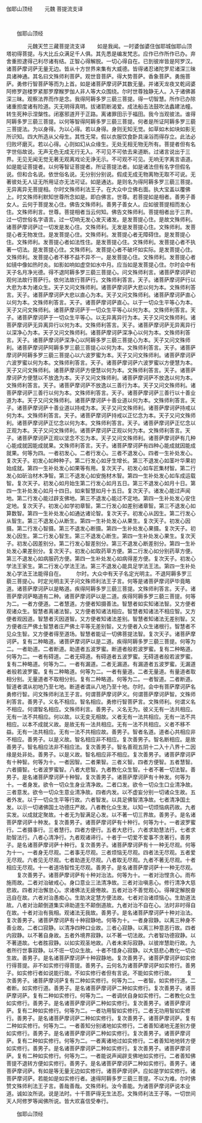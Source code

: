  伽耶山顶经
                        　　元魏 菩提流支译

                        
        　      


　　伽耶山顶经

　　　　元魏天竺三藏菩提流支译
　　如是我闻。一时婆伽婆住伽耶城伽耶山顶塔初得菩提。与大比丘众满足千人俱。其先悉是编发梵志。应作已作所作已办。弃舍重担逮得己利尽诸有结。正智心得解脱。一切心得自在。已到彼岸皆是阿罗汉。诸菩萨摩诃萨无量无边。皆从十方世界来集有大威德。皆得诸忍诸陀罗尼诸深三昧具诸神通。其名曰文殊师利菩萨。观世音菩萨。得大势菩萨。香象菩萨。勇施菩萨。勇修行智菩萨等而为上首。如是诸菩萨摩诃萨其数无量。并诸天龙夜叉乾闼婆阿修罗迦楼罗紧那罗摩睺罗伽人非人等大众围绕。尔时世尊独静无人。入于诸佛甚深三昧。观察法界而作是念。我得阿耨多罗三藐三菩提。得一切智慧。所作已办除诸重担度诸有险道。灭无明得真明。拔诸箭断渴爱。成法船击法鼓吹法蠡建法幢。转生死种示涅槃性。闭塞邪道开于正路。离诸罪田示于福田。我今当观彼法。谁得阿耨多罗三藐三菩提。以何等智得阿耨多罗三藐三菩提。何者是所证阿耨多罗三藐三菩提法。为以身得。为以心得。若以身得。身则无知无觉。如草如木如块如影无所识知。四大所造从父母生。其性无常。假以衣服饮食卧具澡浴而得存立。此法必归败坏磨灭。若以心得。心则如幻从众缘生。无处无相无物无所有。菩提者但有名字世俗故说。无声无色无成无行无入。不可见不可依去来道断。过诸言说出于三界。无见无闻无觉无著无观离戏论无诤无示。不可观不可见。无响无字离言语道。如是能证菩提者。以何等智证菩提者。所证菩提法者。如是诸法但有名字但假名说。但和合名说。依世俗名说。无分别分别说。假成无成无物离物无取不可说。无著彼处无人证无所用证亦无法可证。如是通达。是则名为得阿耨多罗三藐三菩提。无异离异无菩提相。尔时文殊师利法王子。在大众中立佛右面。执大宝盖以覆佛上。时文殊师利默知世尊所念如是。即白佛言。世尊。若菩提如是相者。善男子善女人。云何于菩提发心住。佛告文殊师利。善男子善女人。应如彼菩提相而发心住。文殊师利言。世尊。菩提相者当云何知。佛告文殊师利。菩提相者出于三界。过一切世俗名字语言。过一切响无发心发灭诸发。是发菩提心住。是故文殊师利。诸菩萨摩诃萨过一切发是发心住。文殊师利。无发是发菩提心住。文殊师利。发菩提心者无物发住。是发菩提心住。文殊师利。发菩提心者无障碍住。是发菩提心住。文殊师利。发菩提心者如法性住。是发菩提心住。文殊师利。发菩提心者不执著一切法。是发菩提心住。文殊师利。发菩提心者不破坏如实际。是发菩提心住。文殊师利。发菩提心者不移不益不异不一。是发菩提心住。文殊师利。发菩提心者如镜中像如热时炎。如影如响如虚空如水中月。应当如是发菩提心住。尔时会中有天子名月净光德。得不退阿耨多罗三藐三菩提心。问文殊师利言。诸菩萨摩诃萨初观何法故行菩萨行。依何法故行菩萨行。文殊师利答言。天子。诸菩萨摩诃萨行以大悲为本为诸众生。天子又问文殊师利。诸菩萨摩诃萨大悲以何为本。文殊师利答言。天子。诸菩萨摩诃萨大悲以直心为本。天子又问文殊师利。诸菩萨摩诃萨直心以何为本。文殊师利答言。天子。诸菩萨摩诃萨直心。以于一切众生平等心为本。天子又问文殊师利。诸菩萨摩诃萨于一切众生平等心以何为本。文殊师利答言。天子。诸菩萨摩诃萨于一切众生平等心。以无异离异行为本。天子又问文殊师利。诸菩萨摩诃萨无异离异行以何为本。文殊师利答言。天子。诸菩萨摩诃萨无异离异行以深净心为本。天子又问文殊师利。诸菩萨摩诃萨深净心以何为本。文殊师利答言。天子。诸菩萨摩诃萨深净心以阿耨多罗三藐三菩提心为本。天子又问文殊师利。诸菩萨摩诃萨阿耨多罗三藐三菩提心以何为本。文殊师利答言。天子。诸菩萨摩诃萨阿耨多罗三藐三菩提心以六波罗蜜为本。天子又问文殊师利。诸菩萨摩诃萨六波罗蜜以何为本。文殊师利答言。天子。诸菩萨摩诃萨六波罗蜜以方便慧为本。天子又问文殊师利。诸菩萨摩诃萨方便慧以何为本。文殊师利答言。天子。诸菩萨摩诃萨方便慧以不放逸为本。天子又问文殊师利。诸菩萨摩诃萨不放逸以何为本。文殊师利答言。天子。诸菩萨摩诃萨不放逸以三善行为本。天子又问文殊师利。诸菩萨摩诃萨三善行以何为本。文殊师利答言。天子。诸菩萨摩诃萨三善行以十善业道为本。天子又问文殊师利。诸菩萨摩诃萨十善业道以何为本。文殊师利答言。天子。诸菩萨摩诃萨十善业道以持戒为本。天子又问文殊师利。诸菩萨摩诃萨持戒以何为本。文殊师利答言。天子。诸菩萨摩诃萨持戒以正忆念为本。天子又问文殊师利。诸菩萨摩诃萨正忆念以何为本。文殊师利答言。天子。诸菩萨摩诃萨正忆念以正观为本。天子又问文殊师利。诸菩萨摩诃萨正观以何为本。文殊师利答言。天子。诸菩萨摩诃萨正观以坚念不忘为本。天子又问文殊师利。诸菩萨摩诃萨有几种心能成就因能成就果。文殊师利答言。天子。诸菩萨摩诃萨有四种心能成就因能成就果。何等为四。一者初发心。二者行发心。三者不退发心。四者一生补处发心。复次天子。初发心如种种子。第二行发心如牙生增长。第三不退发心如茎叶华果初始成就。第四一生补处发心如果等有用。复次天子。初发心如车匠集材智。第二行发心如斫治材木净智。第三不退发心如安施材木智。第四一生补处发心如车成运载智。复次天子。初发心如月始生第二行发心如月五日。第三不退发心如月十日。第四一生补处发心如月十四日。如来智慧如月十五日。复次天子。诸发心能过声闻地。第二行发心能过辟支佛地。第三不退发心能过不定地。第四一生补处发心安住定地。复次天子。初发心如学初章智。第二行发心如差别诸章智。第三不退发心如算数智。第四一生补处发心如通达诸论智。复次天子。初发心从因生。第二行发心从智生。第三不退发心从断生。第四一生补处发心从果生。复次天子。初发心因摄。第二行发心智摄。第三不退发心断摄。第四一生补处发心果摄。复次天子。初发心因生。第二行发心智生。第三不退发心断生。第四一生补处发心果生。复次天子。初发心因差别分。第二行发心智差别分。第三不退发心断差别分。第四一生补处发心果差别分。复次天子。初发心如取药草方便。第二行发心如分别药草方便。第三不退发心如病服药方便。第四一生补处发心如病得差方便。复次天子。初发心学法王家生。第二行发心学法王法。第三不退发心能具足学法王法。第四一生补处发心学法王法能得自在。
　　尔时。大众中有天子名定光明主。不退阿耨多罗三藐三菩提心。时定光明主天子问文殊师利法王子言。何等是诸菩萨摩诃萨毕竟略道。诸菩萨摩诃萨以是略道。疾得阿耨多罗三藐三菩提。文殊师利答言。天子。诸菩萨摩诃萨略道有二种。诸菩萨摩诃萨以是二道。疾得阿耨多罗三藐三菩提。何等为二。一者方便道。二者慧道。方便者知摄善法。智慧者如实知诸法智。又方便者观诸众生。智慧者离诸法智。又方便者知诸法相应。智慧者知诸法不相应智。又方便者观因道。智慧者灭因道智。又方便者知诸法差别。智慧者知诸法无差别智。又方便者庄严佛土智慧者庄严佛土平等无差别智。又方便者入众生诸根行。智慧者不见众生智。又方便者得至道场。智慧者能证一切佛菩提法智。复次天子。诸菩萨摩诃萨。复有二种略道。诸菩萨摩诃萨以是二道。疾得阿耨多罗三藐三菩提。何等为二。一者助道。二者断道。助道者五波罗蜜。断道者般若波罗蜜。复有二种略道。何等为二。一者有碍道。二者无碍道。有碍道者五波罗蜜。无碍道者般若波罗蜜。复有二种略道。何等为二。一者有漏道。二者无漏道。有漏道者五波罗蜜。无漏道者般若波罗蜜。复有二种略道。何等为二。一者有量道。二者无量道。有量道者取相分别。无量道者不取相分别。复有二种略道。何等为二。一者智道。二者断道。智道者谓从初地乃至七地。断道者谓从八地乃至十地。尔时。会中有菩萨摩诃萨名勇修行智。问文殊师利法王子言。何谓菩萨摩诃萨义。何谓菩萨摩诃萨智。文殊师利答言。善男子。义名不相应。智名相应。勇修行智菩萨言。文殊师利。何谓义名不相应。何谓智名相应。文殊师利言。善男子。义名无为。彼义无有一法共相应。无有一法不共相应。何以故。以无变无相故。义者无有一法共相应。无有一法不共相应。以本不成就义故。是故无有一法共相应。无有一法不共相应。义者不移不益。无有一法共相应。无有一法不共相应故。善男子。智者名道。道者心共相应非不相应。善男子。以是义故。智名相应非不相应。复次善男子。智名断相应。是故善男子。智名相应法非不相应法。复次善男子。智名善观五阴十二入十八界十二因缘是处非处。善男子。以是义故。智名相应非不相应。复次善男子。诸菩萨摩诃萨有十种智。何等为十。一者因智。二者果智。三者义智。四者方便智。五者慧智。六者摄智。七者波罗蜜智。八者大悲智。九者教化众生智。十者不著一切法智。善男子。是名诸菩萨摩诃萨十种智。复次善男子。诸菩萨摩诃萨有十种发。何等为十。一者身发。欲令一切众生身业清净故。二者口发。欲令一切众生口业清净故。三者意发。欲令一切众生意业清净故。四者内发。以不虚妄分别一切诸众生故。五者外发。以于一切众生平等行故。六者智发。以具足佛智清净故。七者清净国土发。以示一切诸佛国土功德庄严故。八者教化众生发。以知一切烦恼病药故。九者实发。以成就定聚故。十者无为智满足心发。以不著一切三界故。善男子。是名诸菩萨摩诃萨十种发。复次善男子。诸菩萨摩诃萨有十种行。何等为十。一者波罗蜜行。二者摄事行。三者慧行。四者方便行。五者大悲行。六者求助慧法行。七者求助智法行。八者心清净行。九者观诸谛行。十者于一切爱不爱事不贪著行。善男子。是名诸菩萨摩诃萨十种行。复次善男子。诸菩萨摩诃萨有十一种无尽观。何等为十一。一者身无尽观。二者事无尽观。三者烦恼无尽观。四者法无尽观。五者爱无尽观。六者见无尽观。七者助道无尽观。八者取无尽观。九者不著无尽观。十者相应无尽观。十一者道场智性无尽观。善男子。是名诸菩萨摩诃萨十一种无尽观。
　　复次善男子。诸菩萨摩诃萨有十种对治法。何等为十。一者对治悭贪心。雨布施雨故。二者对治破戒心。身口意业三法清净故。三者对治嗔恚心。修行清净大慈悲故。四者对治懈怠心。求诸佛法无疲倦故。五者对治不善觉观心。得禅定解脱奋迅自在故。六者对治愚痴心。生助决定慧方便法故。七者对治诸烦恼心。生助道法故。八者对治颠倒道集实谛助道生不颠倒道故。九者对治不自在心。法时非时得自在故。十者对治有我相。观诸法无我故。善男子。是名诸菩萨摩诃萨十种对治法。复次善男子。诸菩萨摩诃萨有十种寂静地。何等为十。一者身寂静。以离三种身不善业故。二者口寂静。以清净四种口业故。三者心寂静。以离三种意恶行故。四者内寂静。以不著自身故。五者外境界寂静。以不著一切法故。六者智功德寂静。以不著道故。七者胜寂静。以如实观圣地故。八者未来际寂静。以彼岸慧助行故。九者所行世事寂静。以不诳一切众生故。十者不惜身心寂静。以大慈悲心教化一切众生故。善男子。是名诸菩萨摩诃萨十种寂静地。复次善男子。诸菩萨摩诃萨如实修行得菩提。非不如实修行得菩提。善男子。云何名为诸菩萨摩诃萨如实修行。善男子。如实修行者如说能行故。不如实修行者但有言说。不能如实修行故。
　　复次善男子。诸菩萨摩诃萨复有二种如实修行。何等为二。一者智。如实修行道。二者断。如实修行道。善男子。是名诸菩萨摩诃萨二种如实修行。复次善男子。诸菩萨摩诃萨。复有二种如实修行。何等为二。一者调伏自身如实修行。二者教化众生如实修行。善男子。是名诸菩萨摩诃萨二种如实修行。复次善男子。诸菩萨摩诃萨。复有二种如实修行。何等为二。一者功用智如实修行。二者无功用智如实修行。善男子。是名诸菩萨摩诃萨二种如实修行。复次善男子。诸菩萨摩诃萨。复有二种如实修行。何等为二。一者善知分别诸地如实修行。二者善知诸地无差别方便如实修行。善男子。是名诸菩萨摩诃萨二种如实修行。复次善男子。诸菩萨摩诃萨。复有二种如实修行。何等为二。一者离诸地过如实修行。二者善知地地转方便如实修行。善男子。是名诸菩萨摩诃萨二种如实修行。复次善男子。诸菩萨摩诃萨。复有二种如实修行。何等为二。一者能说声闻辟支佛地如实修行。二者善知佛菩提不退转方便如实修行。善男子。是名诸菩萨摩诃萨二种如实修行。善男子。诸菩萨摩诃萨。有如是等无量无边如实修行。诸菩萨摩诃萨。应如是学如实修行。诸菩萨摩诃萨。若能如是如实修行者。速得阿耨多罗三藐三菩提。不以为难。尔时佛赞文殊师利法王子言。善哉善哉。文殊师利。汝今善能。为诸菩萨摩诃萨说本业道。诚如汝所说。说是法时。十千菩萨得无生法忍。文殊师利法王子等。一切世间天人阿修罗等闻佛所说。皆大欢喜信受奉行。

　　伽耶山顶经


